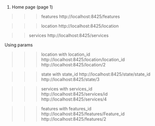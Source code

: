 1. Home page (page 1)
>>>features
http://localhost:8425/features

>>>location
http://localhost:8425/location

>>services
http://localhost:8425/services


Using params
>>>location with location_id
http://localhost:8425/location/location_id  
http://localhost:8425/location/2

>>>state with state_id
http://localhost:8425/state/state_id
http://localhost:8425/state/3

>>>services with services_id
http://localhost:8425/services/id
http://localhost:8425/services/4

>>>features with features_id
http://localhost:8425/features/Feature_id
http://localhost:8425/features/2